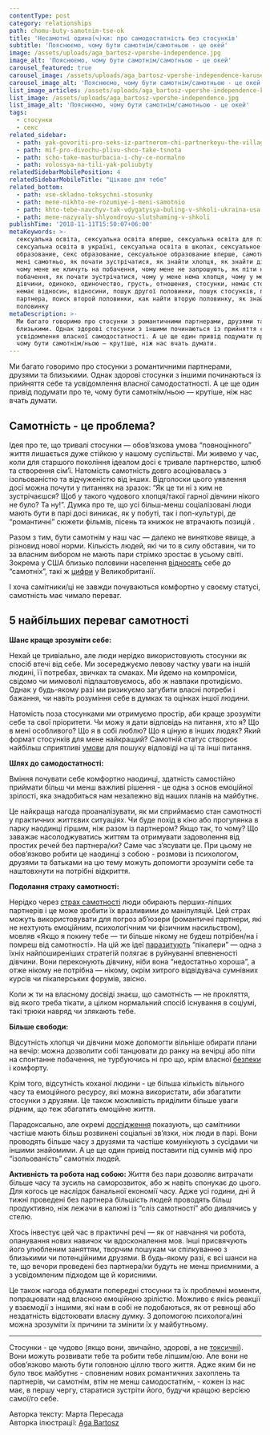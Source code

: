 ```yaml
---
contentType: post
category: relationships
path: chomu-buty-samotnim-tse-ok
title: 'Несамотні одина(ч)ки: про самодостатність без стосунків'
subtitle: 'Пояснюємо, чому бути самотнім/самотньою - це окей'
image: /assets/uploads/aga_bartosz-vpershe-independence.jpg
image_alt: 'Пояснюємо, чому бути самотнім/самотньою - це окей'
carousel_featured: true
carousel_image: /assets/uploads/aga_bartosz-vpershe-independence-karusel.jpg
carousel_image_alt: 'Пояснюємо, чому бути самотнім/самотньою - це окей'
list_image_articles: /assets/uploads/aga_bartosz-vpershe-independence-karusel.jpg
list_image: /assets/uploads/aga_bartosz-vpershe-independence.jpg
list_image_alt: 'Пояснюємо, чому бути самотнім/самотньою - це окей'
tags:
  - стосунки
  - секс
related_sidebar:
  - path: yak-govoriti-pro-seks-iz-partnerom-chi-partnerkoyu-the-village
  - path: mif-pro-divochu-plivu-shco-take-tsnota
  - path: scho-take-masturbacia-i-chy-ce-normalno
  - path: volossya-na-tili-yak-poliubyty
relatedSidebarMobilePosition: 4
relatedSidebarMobileTitle: "Цікаве для тебе"
related_bottom:
  - path: vse-skladno-toksychni-stosunky
  - path: mene-nikhto-ne-rozumiye-i-meni-samotnio
  - path: khto-tebe-navchyv-tak-vdygatysya-buling-v-shkoli-ukraina-usa
  - path: mene-nazyvaly-shlyondroyu-slutshaming-v-shkoli
publishTime: '2018-11-11T15:50:07+06:00'
metaKeywords: >-
  сексуальна освіта, сексуальна освіта вперше, сексуальна освіта для підлітків,
  сексуальна освіта в україні, сексуальна освіта в школах, сексуальное
  образование, секс образование, сексуальное образование вперше, самотність,
  мені самотньо, як почати зустрічатися, як знайти хлопця, як знайти дівчину,
  чому мене не кличуть на побачення, чому мене не запрошують, як піти на
  побачення, як почати зустрічатися, чому у мене нема хлопця, чому у мене нема
  дівчини, одиноко, одиночество, грусть, отношения, стосунки, немає стосунків,
  немає відносин, відносини, пошук другої половинки, пошук стосунків, пошук
  партнера, поиск второй половинки, как найти вторую половинку, як знайти другу
  половинку
metaDescription: >-
  Ми багато говоримо про стосунки з романтичними партнерами, друзями та
  близькими. Однак здорові стосунки з іншими починаються із прийняття себе та
  усвідомлення власної самодостатності. А це ще один привід подумати про те,
  чому бути самотнім/ньою — крутіше, ніж нас вчать думати.
---
```

Ми багато говоримо про стосунки з романтичними партнерами, друзями та близькими. Однак здорові стосунки з іншими починаються із прийняття себе та усвідомлення власної самодостатності. А це ще один привід подумати про те, чому бути самотнім/ньою — крутіше, ніж нас вчать думати.  

## Самотність - це проблема?

Ідея про те, що тривалі стосунки — обов’язкова умова “повноцінного” життя лишається дуже стійкою у нашому суспільстві. Ми живемо у час, коли для старшого покоління ідеалом досі є тривале партнерство, шлюб та створення сім’ї. Натомість самотність довго асоціювалась з ізольованістю та відчуженістю від інших. Відголоски цього уявлення досі можна почути у питаннях на зразок: “Як це ти ні з ким не зустрічаєшся? Щоб у такого чудового хлопця/такої гарної дівчини нікого не було? Та ну!”. Думка про те, що усі більш-менш соціалізовані люди мають бути в парі досі виникає, як у побуті, так і поп-культурі, де “романтичні” сюжети фільмів, пісень та книжок не втрачають позицій . 

Разом з тим, бути самотнім у наш час — далеко не виняткове явище, а різновид нової норми. Кількість людей, які чи то в силу обставин, чи то за власним вибором не мають пари стрімко зростає в усьому світі. Зокрема у США близько половини населення [відносять](http://www.upcisam.com/about/singles-statistics/) себе до “самотніх”, такі ж [цифри](https://www.independent.co.uk/life-style/dating/uk-cities-with-the-most-single-people-the-majority-of-mancunians-are-not-married-or-in-a-civil-9870992.html) у Великобританії. 

І хоча самітники/ці не завжди почуваються комфортно у своєму статусі, самотність має чимало переваг.

## 5 найбільших переваг самотності

**Шанс краще зрозуміти себе:**

Нехай це тривіально, але люди нерідко використовують стосунки як спосіб втечі від себе. Ми зосереджуємо левову частку уваги на іншій людині, її потребах, звичках та смаках. Ми йдемо на компроміси, свідомо чи мимоволі підлаштовуємось, або ж навпаки протидіємо. Однак у будь-якому разі ми ризикуємо загубити власні потреби і бажання, чи навіть розуміння себе в думках та оцінках іншої людини. 

Натомість поза стосунками ми отримуємо простір, аби краще зрозуміти себе та свої пріоритети. Чи можу я дати відповідь на питання, хто я? Що в мені особливого? Що я в собі люблю? Що я ціную в інших людях? Який формат стосунків для мене найкращий? Самотній статус створює найбільш сприятливі [умови](https://www.theatlantic.com/health/archive/2017/03/the-virtues-of-isolation/521100/) для пошуку відповіді на ці та інші питання.  

**Шлях до самодостатності:**

Вміння почувати себе комфортно наодинці, здатність самостійно приймати більш чи менш важливі рішення - це одна з основ емоційної зрілості, яка знадобиться нам незалежно від наших планів на майбутнє. 

Це найкраща нагода проаналізувати, як ми сприймаємо стан самотності у практичних життєвих ситуаціях. Чи буде похід в кіно або прогулянка в парку наодинці гіршим, ніж разом із партнером? Якщо так, то чому? Що заважає насолоджуватись життям та отримувати задоволення від простих речей без партнера/ки? Саме час з’ясувати це. При цьому не обов’язково робити це наодинці з собою - розмови із психологом, друзями та батьками на цю тему можуть допомогти зрозуміти себе та наштовхнути на потрібні відкриття. 

**Подолання страху самотності:**

Нерідко через [страх самотності](https://vpershe.com/articles/mene-nikhto-ne-rozumiye-i-meni-samotnio) люди обирають перших-ліпших партнерів і це може зробити їх вразливими до маніпуляцій. Цей страх можуть використовувати для погроз аб’юзери (романтичні партнери, які не нехтують емоційним, психологічним чи фізичним насильством), мовляв «Якщо я покину тебе — ти більше нікому не будеш потрібен/на і помреш від самотності». На цій же ідеї [паразитують](https://www.elitedaily.com/women/signs-youre-talking-to-pick-artist/854610) “пікапери” — одна з їхніх найпоширеніших стратегій полягає в руйнуванні впевненості дівчини. Вони переконують дівчину, ніби вона “недостатньо хороша”, а отже нікому не потрібна — нікому, окрім хитрого відвідувача сумнівних курсів чи пікаперських форумів, звісно. 

Коли ж ти на власному досвіді знаєш, що самотність — не прокляття, від якого треба тікати, а цілком нормальний спосіб існування в соціумі, такі трюки навряд чи злякають тебе.

**Більше свободи:**

Відсутність хлопця чи дівчини може допомогти вільніше обирати плани на вечір: можна дозволити собі танцювати до ранку на вечірці або піти на спонтанне побачення, не турбуючись ні про що, крім власної [безпеки](https://dailybitsof.com/courses/how-to-create-a-killer-online-dating-profile/posts/the-10-simple-rules-of-staying-safe-on-a-first-date) і комфорту. 

Крім того, відсутність коханої людини - це більша кількість вільного часу та емоційного ресурсу, які можна використати, аби збагатити стосунки з друзями. Це також можливість приділити більше уваги рідним, що теж збагатить емоційне життя.

Парадоксально, але окремі [дослідження](https://journals.sagepub.com/doi/abs/10.1177/0265407515597564) показують, що самітники частіше мають більш розвинені соціальні зв’язки, ніж люди в парі. Вони проводять більше часу з друзями та частіше комунікують з сусідами чи іншими знайомими. А це ще один привід поставити під сумнів міф про “ізольованість” самотніх людей. 

**Активність та робота над собою:**
Життя без пари дозволяє витрачати більше часу та зусиль на саморозвиток, або ж навіть спонукає до цього. Для когось це наслідок банальної економії часу.  Адже усі години, дні й тижні проведені без партнера більшість людей проводять більш продуктивно, ніж лежачи в калюжі із “сліз самотності” або дивлячись у стелю. 

Хтось інвестує цей час в практичні речі — як от навчання чи робота, опанування нових навичок чи вдосконалення мов. Інші присвячують його улюбленим заняттям, творчим пошукам чи спілкуванню з близькими чи потенційними друзями. В будь-якому разі, є всі шанси на те, що вечори проведені без партнера/ки будуть не менш приємними, а з усвідомленим підходом ще й корисними. 

Це також нагода обдумати попередні стосунки та їх проблемні моменти, попрацювати над власною емоційною зрілістю. Можливо є якісь реакції у взаємодії з іншими, які нам в собі не подобаються, як от ревнощі або нездатність відстоювати власну думку. З допомогою психолога/ині можна зрозуміти їх причини та змінити їх у майбутньому. 

- - -

Стосунки - це чудово (якщо вони, звичайно, здорові, а не [токсичні](https://vpershe.com/stories/toxichni-stosunky-perestala-spilkuvatysia-z-druziamy)). Вони можуть розвивати тебе та робити тебе ліпшим/ою. Але вони не обов’язково мають бути головною ціллю твого життя. Адже яким би не було твоє майбутнє - сповненим нових романтичних захоплень та партнерів, чи самотнім, втім не менш самодостатнім, - кожен із нас має, в першу чергу, старатися зустріти його, будучи кращою версією самої/го себе.

Авторка тексту: Марта Пересада\
Авторка ілюстрації: [Aga Bartosz](https://www.instagram.com/agabartosz/)
